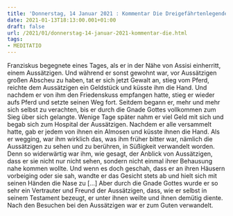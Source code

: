 ```yaml
---
title: 'Donnerstag, 14 Januar 2021 : Kommentar Die Dreigefährtenlegende des hl. Franz von Assisi'
date: 2021-01-13T18:13:00.001+01:00
draft: false
url: /2021/01/donnerstag-14-januar-2021-kommentar-die.html
tags: 
- MEDITATIO
---
```


Franziskus begegnete eines Tages, als er in der Nähe von Assisi einherritt, einem Aussätzigen. Und während er sonst gewohnt war, vor Aussätzigen großen Abscheu zu haben, tat er sich jetzt Gewalt an, stieg vom Pferd, reichte dem Aussätzigen ein Geldstück und küsste ihm die Hand. Und nachdem er von ihm den Friedenskuss empfangen hatte, stieg er wieder aufs Pferd und setzte seinen Weg fort. Seitdem begann er, mehr und mehr sich selbst zu verachten, bis er durch die Gnade Gottes vollkommen zum Sieg über sich gelangte. Wenige Tage später nahm er viel Geld mit sich und begab sich zum Hospital der Aussätzigen. Nachdem er alle versammelt hatte, gab er jedem von ihnen ein Almosen und küsste ihnen die Hand. Als er wegging, war ihm wirklich das, was ihm früher bitter war, nämlich die Aussätzigen zu sehen und zu berühren, in Süßigkeit verwandelt worden. Denn so widerwärtig war ihm, wie gesagt, der Anblick von Aussätzigen, dass er sie nicht nur nicht sehen, sondern nicht einmal ihrer Behausung nahe kommen wollte. Und wenn es doch geschah, dass er an ihren Häusern vorbeiging oder sie sah, wandte er das Gesicht stets ab und hielt sich mit seinen Händen die Nase zu \[…\] Aber durch die Gnade Gottes wurde er so sehr ein Vertrauter und Freund der Aussätzigen, dass, wie er selbst in seinem Testament bezeugt, er unter ihnen weilte und ihnen demütig diente. Nach den Besuchen bei den Aussätzigen war er zum Guten verwandelt.